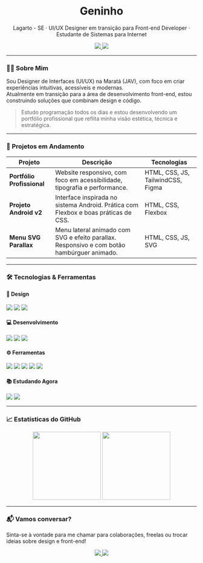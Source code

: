 <h1 align="center">Geninho</h1>

<p align="center">
  Lagarto - SE · UI/UX Designer em transição para Front-end Developer · Estudante de Sistemas para Internet
</p>

<div align="center">
  <a href="https://www.linkedin.com/in/gen1nh/" target="_blank">
    <img src="https://img.shields.io/badge/LinkedIn-0A66C2?style=for-the-badge&logo=linkedin&logoColor=white" />
  </a>
  <a href="https://gen1nh.me" target="_blank">
    <img src="https://img.shields.io/badge/Portfólio-gen1nh.me-FF6F61?style=for-the-badge&logo=vercel&logoColor=white" />
  </a>
</div>

---

### 👨‍💻 Sobre Mim

Sou Designer de Interfaces (UI/UX) na Maratá (JAV), com foco em criar experiências intuitivas, acessíveis e modernas.  
Atualmente em transição para a área de desenvolvimento front-end, estou construindo soluções que combinam design e código.

> Estudo programação todos os dias e estou desenvolvendo um portfólio profissional que reflita minha visão estética, técnica e estratégica.

---

### 🚀 Projetos em Andamento

| Projeto | Descrição | Tecnologias |
|--------|------------|-------------|
| **Portfólio Profissional** | Website responsivo, com foco em acessibilidade, tipografia e performance. | HTML, CSS, JS, TailwindCSS, Figma |
| **Projeto Android v2** | Interface inspirada no sistema Android. Prática com Flexbox e boas práticas de CSS. | HTML, CSS, Flexbox |
| **Menu SVG Parallax** | Menu lateral animado com SVG e efeito parallax. Responsivo e com botão hambúrguer animado. | HTML, CSS, JS, SVG |

---

### 🛠️ Tecnologias & Ferramentas

#### 🎨 Design
<p align="left">
  <img src="https://img.shields.io/badge/Figma-%23F24E1E?style=for-the-badge&logo=figma&logoColor=white" />
  <img src="https://img.shields.io/badge/Adobe%20Photoshop-31A8FF?style=for-the-badge&logo=adobephotoshop&logoColor=white" />
  <img src="https://img.shields.io/badge/Adobe%20Illustrator-FF9A00?style=for-the-badge&logo=adobeillustrator&logoColor=white" />
</p>

#### 💻 Desenvolvimento
<p align="left">
  <img src="https://img.shields.io/badge/HTML5-E44D26?style=for-the-badge&logo=html5&logoColor=white" />
  <img src="https://img.shields.io/badge/CSS3-1572B6?style=for-the-badge&logo=css3&logoColor=white" />
  <img src="https://img.shields.io/badge/JavaScript-F7DF1E?style=for-the-badge&logo=javascript&logoColor=black" />
</p>

#### ⚙️ Ferramentas
<p align="left">
  <img src="https://img.shields.io/badge/Git-F05032?style=for-the-badge&logo=git&logoColor=white" />
  <img src="https://img.shields.io/badge/GitHub-181717?style=for-the-badge&logo=github&logoColor=white" />
  <img src="https://img.shields.io/badge/VSCode-007ACC?style=for-the-badge&logo=visualstudiocode&logoColor=white" />
  <img src="https://img.shields.io/badge/ZSH-%2300BFA5?style=for-the-badge&logo=gnubash&logoColor=white" />
  <img src="https://img.shields.io/badge/Linux-333333?style=for-the-badge&logo=linux&logoColor=white" />
</p>

#### 📚 Estudando Agora
<p align="left">
  <img src="https://img.shields.io/badge/React-61DAFB?style=for-the-badge&logo=react&logoColor=black" />
  <img src="https://img.shields.io/badge/Python-3776AB?style=for-the-badge&logo=python&logoColor=white" />
</p>

---

### 📈 Estatísticas do GitHub

<div align="center">
  <img height="180em" src="https://github-readme-stats.vercel.app/api?username=gen1nh&show_icons=true&theme=radical" />
  <img height="180em" src="https://github-readme-stats.vercel.app/api/top-langs/?username=gen1nh&layout=compact&theme=radical"/>
</div>

---

### 📬 Vamos conversar?

Sinta-se à vontade para me chamar para colaborações, freelas ou trocar ideias sobre design e front-end!

<div align="center">
  <a href="https://www.linkedin.com/in/gen1nh/" target="_blank">
    <img src="https://img.shields.io/badge/Conectar no LinkedIn-0A66C2?style=for-the-badge&logo=linkedin&logoColor=white" />
  </a>
  <a href="mailto:geninho@email.com" target="_blank">
    <img src="https://img.shields.io/badge/Enviar Email-EA4335?style=for-the-badge&logo=gmail&logoColor=white" />
  </a>
</div>
